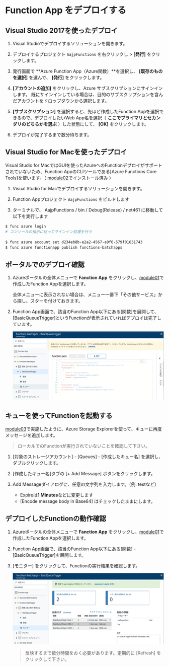 # Function App をデプロイする

## Visual Studio 2017を使ったデプロイ

1. Visual Studioでデプロイするソリューションを開きます。

1. デプロイするプロジェクト ```AajpFunctions``` を右クリックし > **[発行]** をクリックします。

1. 発行画面で **Azure Function App（Azure関数）**を選択し、 **[既存のものを選択]** を選んで、 **[発行]** をクリックします。

1. **[アカウントの追加]** をクリックし、Azure サブスクリプションにサインインします。 既にサインインしている場合は、目的のサブスクリプションを含んだアカウントをドロップダウンから選択します。

1. **[サブスクリプション]** を選択すると、先ほど作成したFunction Appを選択できるので、デプロイしたいWeb App名を選択（ **ここでプライマリとセカンダリのどちらかを選ぶ** ）した状態にして、 **[OK]** をクリックします。

1. デプロイが完了するまで数分待ちます。

## Visual Studio for Macを使ったデプロイ

Visual Studio for MacではGUIを使ったAzureへのFunctionデプロイがサポートされていないため、Function AppのCLIツールである[Azure Functions Core Tools]を使います。（ [module02](module02.md)でインストール済み ）

1. Visual Studio for Macでデプロイするソリューションを開きます。

1. Function Appプロジェクト ```AajpFunctions``` をビルドします

1. ターミナルで、 AajpFunctions / bin / Debug(Release) / net461 に移動して以下を実行します

```bash
$ func azure login
# コンソールの指示に従ってサインイン処理を行う

$ func azure account set d234eb8b-e2a2-4567-a0f6-579f01631743
$ func azure functionapp publish functions-batchapps
```

## ポータルでのデプロイ確認

1. Azureポータルの全体メニューで **Fanction App** をクリックし、[module01](module01.md)で作成したFunction Appを選択します。

    全体メニューに表示されない場合は、メニュー一番下「その他サービス」から探し、スターを付けておきます。

1. Function App画面で、該当のFunction App以下にある[関数]を展開して、[BasicQueueTrigger]というFunctionが表示されていればデプロイは完了しています。

    ![m04-1](images/m04-1.png)

## キューを使ってFunctionを起動する

[module03](module03.md)で実施したように、Azure Storage Explorerを使って、キューに再度メッセージを追加します。

> ローカルでのFunctionが実行されていないことを確認して下さい。

1. [対象のストレージアカウント] - [Queues] - [作成したキュー名] を選択し、ダブルクリックします。

1. [作成したキュー名]タブの [+ Add Message] ボタンをクリックします。

1. Add Messageダイアログに、任意の文字列を入力します。（例: testなど）

    - Expireは**1 Minutes**などに変更します
    - [Encode message body in Base64] はチェックしたままにします。

## デプロイしたFunctionの動作確認

1. Azureポータルの全体メニューで **Fanction App** をクリックし、[module01](module01.md)で作成したFunction Appを選択します。

1. Function App画面で、該当のFunction App以下にある[関数] - [BasicQueueTrigger]を展開します。

1. [モニター] をクリックして、Functionの実行結果を確認します。

    ![m04-2](images/m04-2.png)

    > 反映するまで数分時間をおく必要があります。定期的に [Refresh] をクリックして下さい。
